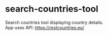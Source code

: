 # search-countries-tool
Search countries tool displaying country details. <br> 
App uses API: https://restcountries.eu/
